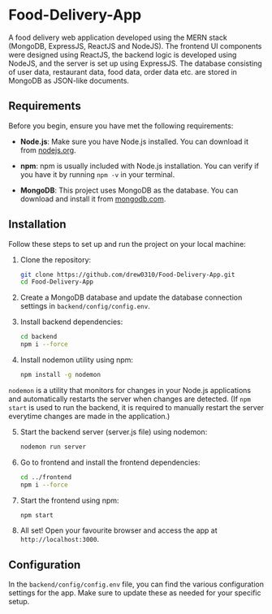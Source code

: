 # Food-Delivery-App
A food delivery web application developed using the MERN stack (MongoDB, ExpressJS, ReactJS and NodeJS). The frontend UI components were designed using ReactJS, the backend logic is developed using NodeJS, and the server is set up using ExpressJS. The database consisting of user data, restaurant data, food data, order data etc. are stored in MongoDB as JSON-like documents.

## Requirements  
Before you begin, ensure you have met the following requirements:

- **Node.js**: Make sure you have Node.js installed. You can download it from [nodejs.org](https://nodejs.org/).

- **npm**: npm is usually included with Node.js installation. You can verify if you have it by running `npm -v` in your terminal.

- **MongoDB**: This project uses MongoDB as the database. You can download and install it from [mongodb.com](https://www.mongodb.com/).

## Installation
Follow these steps to set up and run the project on your local machine:

1. Clone the repository:

   ```bash
   git clone https://github.com/drew0310/Food-Delivery-App.git
   cd Food-Delivery-App

2. Create a MongoDB database and update the database connection settings in `backend/config/config.env`.

3. Install backend dependencies:

   ```bash
   cd backend
   npm i --force

4. Install nodemon utility using npm:

     ```bash
     npm install -g nodemon

  `nodemon` is a utility that monitors for changes in your Node.js applications and automatically restarts the server when changes are detected. (If `npm start` is used to 
   run the backend, it is required to manually restart the server everytime changes are made in the application.)

   
5. Start the backend server (server.js file) using nodemon:

   ```bash
   nodemon run server

6. Go to frontend and install the frontend dependencies:

   ```bash
   cd ../frontend
   npm i --force

7. Start the frontend using npm:

   ```bash
   npm start

8. All set! Open your favourite browser and access the app at `http://localhost:3000`.


## Configuration 
In the `backend/config/config.env` file, you can find the various configuration settings for the app. Make sure to update these as needed for your specific setup.
